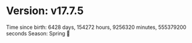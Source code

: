# Version: v17.7.5
Time since birth: 6428 days, 154272 hours, 9256320 minutes, 555379200 seconds
Season: Spring 🌸
